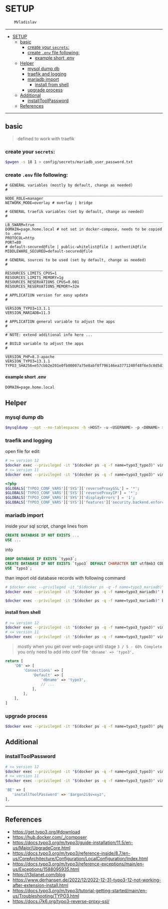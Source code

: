 # SETUP

```sh
    MVladislav
```

---

- [SETUP](#setup)
  - [basic](#basic)
    - [create your `secrets`:](#create-your-secrets)
    - [create `.env` file following:](#create-env-file-following)
      - [example short .env](#example-short-env)
  - [Helper](#helper)
    - [mysql dump db](#mysql-dump-db)
    - [traefik and logging](#traefik-and-logging)
    - [mariadb import](#mariadb-import)
      - [install from shell](#install-from-shell)
    - [upgrade process](#upgrade-process)
  - [Additional](#additional)
    - [installToolPassword](#installtoolpassword)
  - [References](#references)

---

## basic

> defined to work with traefik

### create your `secrets`:

```sh
$pwgen -s 18 1 > config/secrets/mariadb_user_password.txt
```

### create `.env` file following:

```env
# GENERAL variables (mostly by default, change as needed)
# ______________________________________________________________________________
NODE_ROLE=manager
NETWORK_MODE=overlay # overlay | bridge

# GENERAL traefik variables (set by default, change as needed)
# ______________________________________________________________________________
LB_SWARM=true
DOMAIN=page.home.local # not set in docker-compose, needs to be copied to .env
PROTOCOL=http
PORT=80
# default-secured@file | public-whitelist@file | authentik@file
MIDDLEWARE_SECURED=default-secured@file

# GENERAL sources to be used (set by default, change as needed)
# ______________________________________________________________________________
RESOURCES_LIMITS_CPUS=1
RESOURCES_LIMITS_MEMORY=1g
RESOURCES_RESERVATIONS_CPUS=0.001
RESOURCES_RESERVATIONS_MEMORY=32m

# APPLICATION version for easy update
# ______________________________________________________________________________
VERSION_TYPO3=13.1.1
VERSION_MARIADB=11.3

# APPLICATION general variable to adjust the apps
# ______________________________________________________________________________
# NOTE: extend additional info here ...

# BUILD variable to adjust the apps
# ______________________________________________________________________________
VERSION_PHP=8.3-apache
VERSION_TYPO3=13.1.1
TYPO3_SHA256=e57cbb2e201e0fb00007a75e8abf0f796146ea3771240f48f6e3c0d5d37626e8
```

#### example short .env

```env
DOMAIN=page.home.local
```

## Helper

### mysql dump db

```sh
$mysqldump --opt --no-tablespaces -h <HOST> -u <USERNAME> -p <DBNAME> > db-dump.sql
```

### traefik and logging

open file for edit:

```sh
# >= version 12
$docker exec --privileged -it "$(docker ps -q -f name=typo3_typo3)" vim /var/www/html/typo3conf/system/additional.php
# <= version 11
$docker exec --privileged -it "$(docker ps -q -f name=typo3_typo3)" vim /var/www/html/typo3conf/AdditionalConfiguration.php
```

```php
<?php
$GLOBALS['TYPO3_CONF_VARS']['SYS']['reverseProxySSL'] = '*';
$GLOBALS['TYPO3_CONF_VARS']['SYS']['reverseProxyIP'] = '*';
$GLOBALS['TYPO3_CONF_VARS']['SYS']['displayErrors'] = '1';
$GLOBALS['TYPO3_CONF_VARS']['SYS']['features']['security.backend.enforceReferrer'] = 'false';
```

### mariadb import

inside your sql script, change lines from

```sql
CREATE DATABASE IF NOT EXISTS ...
USE ...
```

into

```sql
DROP DATABASE IF EXISTS `typo3`;
CREATE DATABASE IF NOT EXISTS `typo3` DEFAULT CHARACTER SET utf8mb3 COLLATE utf8mb3_general_ci;
USE `typo3`;
```

than import old database records with following command

```sh
# $docker exec --privileged -it "$(docker ps -q -f name=typo3_mariadb)" bash -c 'mariadb -u typo3 -p -e "DROP DATABASE IF EXISTS typo3; CREATE DATABASE IF NOT EXISTS typo3;"'
$docker exec --privileged -it "$(docker ps -q -f name=typo3_mariadb)" bash -c 'mariadb -u typo3 -p < /sql/records.sql'
```

```sh
$docker exec --privileged -it "$(docker ps -q -f name=typo3_mariadb)" bash -c 'mariadb-dump -u typo3 -p typo3 > /sql/dump.sql'
```

#### install from shell

```sh
# >= version 12
$docker exec --privileged -it "$(docker ps -q -f name=typo3_typo3)" vim /var/www/html/typo3conf/system/settings.php
# <= version 11
$docker exec --privileged -it "$(docker ps -q -f name=typo3_typo3)" vim /var/www/html/typo3conf/LocalConfiguration.php
```

> mostly when you get over web-page until stage `3 / 5 - 60% Complete` you only need to add into conf file `'dbname' => 'typo3',`

```php
return [
    'DB' => [
        'Connections' => [
            'Default' => [
                'dbname' => 'typo3',
                // ...
            ],
        ],
    ],
]
```

### upgrade process

```sh
$docker exec --privileged -it "$(docker ps -q -f name=typo3_typo3)" php /var/www/html/typo3/sysext/core/bin/typo3 referenceindex:update
```

## Additional

### installToolPassword

```sh
# >= version 12
$docker exec --privileged -it "$(docker ps -q -f name=typo3_typo3)" vim /var/www/html/typo3conf/system/settings.php
# <= version 11
$docker exec --privileged -it "$(docker ps -q -f name=typo3_typo3)" vim /var/www/html/typo3conf/LocalConfiguration.php
```

```php
'BE' => [
   'installToolPassword' => '$argon2i$v=xyz',
],
```

---

## References

- <https://get.typo3.org/#download>
- <https://hub.docker.com/_/composer>
- <https://docs.typo3.org/m/typo3/guide-installation/11.5/en-us/Major/UpgradeCore.html>
- <https://docs.typo3.org/m/typo3/reference-inside/8.7/en-us/CoreArchitecture/Configuration/LocalConfiguration/Index.html>
- <https://docs.typo3.org/m/typo3/reference-exceptions/main/en-us/Exceptions/1588095935.html>
- <https://t3planet.com/blog>
- <https://www.derhansen.de/2022/12/2022-12-31-typo3-12-not-working-after-extension-install.html>
- <https://docs.typo3.org/m/typo3/tutorial-getting-started/main/en-us/Troubleshooting/TYPO3.html>
- <https://docs.j7k6.org/typo3-reverse-proxy-ssl/>
